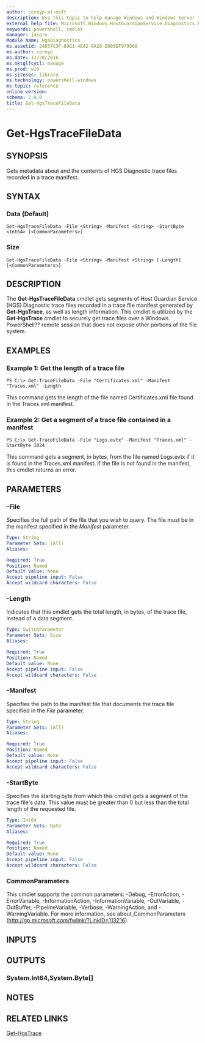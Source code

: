 ```yaml
---
author: coreyp-at-msft
description: Use this topic to help manage Windows and Windows Server technologies with Windows PowerShell.
external help file: Microsoft.Windows.HostGuardianService.Diagnostics.Payload.dll-Help.xml
keywords: powershell, cmdlet
manager: jasgro
Module Name: HgsDiagnostics
ms.assetid: 24D57C3F-89E1-4E42-8A28-E003EF979568
ms.author: coreyp
ms.date: 12/20/2016
ms.mktglfcycl: manage
ms.prod: w10
ms.sitesec: library
ms.technology: powershell-windows
ms.topic: reference
online version: 
schema: 2.0.0
title: Get-HgsTraceFileData
---
```


# Get-HgsTraceFileData

## SYNOPSIS
Gets metadata about and the contents of HGS Diagnostic trace files recorded in a trace manifest.

## SYNTAX

### Data (Default)
```
Get-HgsTraceFileData -File <String> -Manifest <String> -StartByte <Int64> [<CommonParameters>]
```

### Size
```
Get-HgsTraceFileData -File <String> -Manifest <String> [-Length] [<CommonParameters>]
```

## DESCRIPTION
The **Get-HgsTraceFileData** cmdlet gets segments of Host Guardian Service (HGS) Diagnostic trace files recorded in a trace file manifest generated by **Get-HgsTrace**, as well as length information.
This cmdlet is utilized by the **Get-HgsTrace** cmdlet to securely get trace files over a Windows PowerShell?? remote session that does not expose other portions of the file system.

## EXAMPLES

### Example 1: Get the length of a trace file
```
PS C:\> Get-TraceFileData -File "Certificates.xml" -Manifest "Traces.xml" -Length
```

This command gets the length of the file named Certificates.xml file found in the Traces.xml manifest.

### Example 2: Get a segment of a trace file contained in a manifest
```
PS C:\> Get-TraceFileData -File "Logs.evtx" -Manifest "Traces.xml" -StartByte 1024
```

This command gets a segment, in bytes, from the file named Logs.evtx if it is found in the Traces.xml manifest.
If the file is not found in the manifest, this cmdlet returns an error.

## PARAMETERS

### -File
Specifies the full path of the file that you wish to query.
The file must be in the manifest specified in the *Manifest* parameter.

```yaml
Type: String
Parameter Sets: (All)
Aliases: 

Required: True
Position: Named
Default value: None
Accept pipeline input: False
Accept wildcard characters: False
```

### -Length
Indicates that this cmdlet gets the total length, in bytes, of the trace file, instead of a data segment.

```yaml
Type: SwitchParameter
Parameter Sets: Size
Aliases: 

Required: True
Position: Named
Default value: None
Accept pipeline input: False
Accept wildcard characters: False
```

### -Manifest
Specifies the path to the manifest file that documents the trace file specified in the *File* parameter.

```yaml
Type: String
Parameter Sets: (All)
Aliases: 

Required: True
Position: Named
Default value: None
Accept pipeline input: False
Accept wildcard characters: False
```

### -StartByte
Specifies the starting byte from which this cmdlet gets a segment of the trace file's data.
This value must be greater than 0 but less than the total length of the requested file.

```yaml
Type: Int64
Parameter Sets: Data
Aliases: 

Required: True
Position: Named
Default value: None
Accept pipeline input: False
Accept wildcard characters: False
```

### CommonParameters
This cmdlet supports the common parameters: -Debug, -ErrorAction, -ErrorVariable, -InformationAction, -InformationVariable, -OutVariable, -OutBuffer, -PipelineVariable, -Verbose, -WarningAction, and -WarningVariable. For more information, see about_CommonParameters (http://go.microsoft.com/fwlink/?LinkID=113216).

## INPUTS

## OUTPUTS

### System.Int64,System.Byte[]

## NOTES

## RELATED LINKS

[Get-HgsTrace](./get-hgstrace.md)


